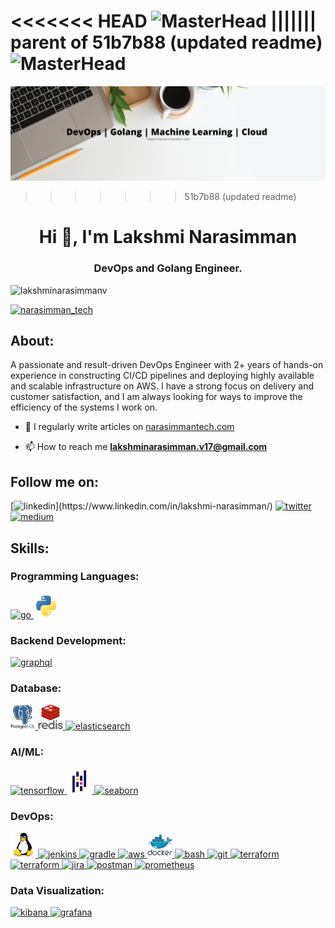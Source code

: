 <<<<<<< HEAD
![MasterHead](https://www.canva.com/design/DAFDdlUexe8/TZuvCAeeCkk3dmourD-7CA/view?utm_content=DAFDdlUexe8&utm_campaign=designshare&utm_medium=link&utm_source=viewer)
||||||| parent of 51b7b88 (updated readme)
![MasterHead](https://media-exp1.licdn.com/dms/image/C5616AQE32EPhhkv48Q/profile-displaybackgroundimage-shrink_350_1400/0/1652151756399?e=1658361600&v=beta&t=xC5bggzkbIukxPBSMtc_CUpqOHiJ7OWdve_7tXYnzyQ)
=======
![MasterHead](master_head.png)
>>>>>>> 51b7b88 (updated readme)

<h1 align="center">Hi 👋, I'm Lakshmi Narasimman</h1>
<h3 align="center">DevOps and Golang Engineer.</h3>

<p align="left"> <img src="https://komarev.com/ghpvc/?username=lakshminarasimmanv&label=Profile%20views&color=0e75b6&style=flat" alt="lakshminarasimmanv" /> </p>

<p align="left"> <a href="https://twitter.com/narasimman_tech" target="blank"><img src="https://img.shields.io/twitter/follow/narasimman_tech?logo=twitter&style=for-the-badge" alt="narasimman_tech" /></a> </p>

## **About:**
A passionate and result-driven DevOps Engineer with 2+ years of hands-on experience in constructing CI/CD pipelines and deploying highly available and scalable infrastructure on AWS. I have a strong focus on delivery and customer satisfaction, and I am always looking for ways to improve the efficiency of the systems I work on.

- 📝 I regularly write articles on [narasimmantech.com](narasimmantech.com)

- 📫 How to reach me **lakshminarasimman.v17@gmail.com**

## **Follow me on:**

[![linkedin](https://img.shields.io/badge/LinkedIn-0072b1?style=for-the-badge&logo=LinkedIn&logoColor=white?)](https://www.linkedin.com/in/lakshmi-narasimman/)
[![twitter](https://img.shields.io/badge/Twitter-00acee?style=for-the-badge&logo=Twitter&logoColor=white)](https://twitter.com/narasimman_tech)
[![medium](https://img.shields.io/badge/Medium-000000?style=for-the-badge&logo=Medium&logoColor=white)](https://medium.com/@narasimman_tech)

## **Skills:**

<h3 align="left">Programming Languages:</h3>

<p align="left">

<a href="https://golang.org" target="_blank" rel="noreferrer"> <img src="https://cdn.jsdelivr.net/gh/devicons/devicon/icons/go/go-original-wordmark.svg" alt="go" width="40" height="40"/> </a> <a href="https://www.python.org" target="_blank" rel="noreferrer"> <img src="https://raw.githubusercontent.com/devicons/devicon/master/icons/python/python-original.svg" alt="python" width="40" height="40"/> </a>

</p>

<h3 align="left">Backend Development:</h3>

<p align="left">

<a href="https://graphql.org" target="_blank" rel="noreferrer"> <img src="https://www.vectorlogo.zone/logos/graphql/graphql-icon.svg" alt="graphql" width="40" height="40"/> </a>

</p>

<h3 align="left">Database:</h3>

<p align="left">

<a href="https://www.postgresql.org" target="_blank" rel="noreferrer"> <img src="https://raw.githubusercontent.com/devicons/devicon/master/icons/postgresql/postgresql-original-wordmark.svg" alt="postgresql" width="40" height="40"/> </a> <a href="https://redis.io" target="_blank" rel="noreferrer"> <img src="https://raw.githubusercontent.com/devicons/devicon/master/icons/redis/redis-original-wordmark.svg" alt="redis" width="40" height="40"/> </a> <a href="https://www.elastic.co" target="_blank" rel="noreferrer"> <img src="https://www.vectorlogo.zone/logos/elastic/elastic-icon.svg" alt="elasticsearch" width="40" height="40"/> </a> 

</p>

<h3 align="left">AI/ML:</h3>

<p align="left">

<a href="https://www.tensorflow.org" target="_blank" rel="noreferrer"> <img src="https://www.vectorlogo.zone/logos/tensorflow/tensorflow-icon.svg" alt="tensorflow" width="40" height="40"/> </a> <a href="https://pandas.pydata.org/" target="_blank" rel="noreferrer"> <img src="https://raw.githubusercontent.com/devicons/devicon/2ae2a900d2f041da66e950e4d48052658d850630/icons/pandas/pandas-original.svg" alt="pandas" width="40" height="40"/> </a> <a href="https://seaborn.pydata.org/" target="_blank" rel="noreferrer"> <img src="https://seaborn.pydata.org/_images/logo-mark-lightbg.svg" alt="seaborn" width="40" height="40"/> </a>

 </p>

<h3 align="left">DevOps:</h3>

<p align="left">

<a href="https://www.linux.org/" target="_blank" rel="noreferrer"> <img src="https://raw.githubusercontent.com/devicons/devicon/master/icons/linux/linux-original.svg" alt="linux" width="40" height="40"/> </a> </a> <a href="https://www.jenkins.io" target="_blank" rel="noreferrer"> <img src="https://www.vectorlogo.zone/logos/jenkins/jenkins-icon.svg" alt="jenkins" width="40" height="40"/> </a> <a href="https://gradle.org" target="_blank" rel="noreferrer"> <img src="https://cdn.jsdelivr.net/gh/devicons/devicon/icons/gradle/gradle-plain.svg" alt="gradle" width="40" height="40"/> </a> <a href="https://aws.amazon.com" target="_blank" rel="noreferrer"> <img src="https://cdn.jsdelivr.net/gh/devicons/devicon/icons/amazonwebservices/amazonwebservices-original.svg" alt="aws" width="40" height="40"/> </a> <a href="https://www.docker.com/" target="_blank" rel="noreferrer"> <img src="https://raw.githubusercontent.com/devicons/devicon/master/icons/docker/docker-original-wordmark.svg" alt="docker" width="40" height="40"/> </a>   <a href="https://www.gnu.org/software/bash/" target="_blank" rel="noreferrer"> <img src="https://cdn.jsdelivr.net/gh/devicons/devicon/icons/bash/bash-original.svg" alt="bash" width="40" height="40"/> </a>  <a href="https://git-scm.com/" target="_blank" rel="noreferrer"> <img src="https://www.vectorlogo.zone/logos/git-scm/git-scm-icon.svg" alt="git" width="40" height="40"/> </a> <a href="https://terraform.io/" target="_blank" rel="noreferrer"> <img src="https://cdn.jsdelivr.net/gh/devicons/devicon/icons/terraform/terraform-original.svg" alt="terraform" width="40" height="40"/> </a>  </a> <a href="https://www.ansible.com" target="_blank" rel="noreferrer"> <img src="https://cdn.jsdelivr.net/gh/devicons/devicon/icons/ansible/ansible-original.svg" alt="terraform" width="40" height="40"/> </a> </a> <a href="https://www.atlassian.com/software/jira" target="_blank" rel="noreferrer"> <img src="https://cdn.jsdelivr.net/gh/devicons/devicon/icons/jira/jira-original.svg" alt="jira" width="40" height="40"/> </a> <a href="https://postman.com" target="_blank" rel="noreferrer"> <img src="https://www.vectorlogo.zone/logos/getpostman/getpostman-icon.svg" alt="postman" width="40" height="40"/> </a> </a> <a href="https://prometheus.io/" target="_blank" rel="noreferrer"> <img src="https://cdn.jsdelivr.net/gh/devicons/devicon/icons/prometheus/prometheus-original.svg" alt="prometheus" width="40" height="40"/> </a>

</p>

<h3 align="left">Data Visualization:</h3>

<p align="left">

<a href="https://www.elastic.co/kibana" target="_blank" rel="noreferrer"> <img src="https://www.vectorlogo.zone/logos/elasticco_kibana/elasticco_kibana-icon.svg" alt="kibana" width="40" height="40"/> </a>  <a href="https://grafana.com" target="_blank" rel="noreferrer"> <img src="https://www.vectorlogo.zone/logos/grafana/grafana-icon.svg" alt="grafana" width="40" height="40"/> </a>

</p>
